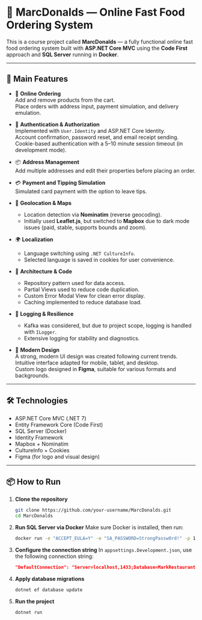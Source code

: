 # 🍔 MarcDonalds — Online Fast Food Ordering System

This is a course project called **MarcDonalds** — a fully functional online fast food ordering system built with **ASP.NET Core MVC** using the **Code First** approach and **SQL Server** running in **Docker**.

---

## 🚀 Main Features

- 🛒 **Online Ordering**  
  Add and remove products from the cart.  
  Place orders with address input, payment simulation, and delivery emulation.

- 🔐 **Authentication & Authorization**  
  Implemented with `User.Identity` and ASP.NET Core Identity.  
  Account confirmation, password reset, and email receipt sending.  
  Cookie-based authentication with a 5–10 minute session timeout (in development mode).

- 📦 **Address Management**  
  Add multiple addresses and edit their properties before placing an order.

- 💳 **Payment and Tipping Simulation**  
  Simulated card payment with the option to leave tips.

- 📍 **Geolocation & Maps**  
  - Location detection via **Nominatim** (reverse geocoding).  
  - Initially used **Leaflet.js**, but switched to **Mapbox** due to dark mode issues (paid, stable, supports bounds and zoom).

- 🌍 **Localization**  
  - Language switching using `.NET CultureInfo`.  
  - Selected language is saved in cookies for user convenience.

- 🧩 **Architecture & Code**  
  - Repository pattern used for data access.  
  - Partial Views used to reduce code duplication.  
  - Custom Error Modal View for clean error display.  
  - Caching implemented to reduce database load.

- 🧾 **Logging & Resilience**  
  - Kafka was considered, but due to project scope, logging is handled with `ILogger`.  
  - Extensive logging for stability and diagnostics.

- 🎨 **Modern Design**  
  A strong, modern UI design was created following current trends.  
  Intuitive interface adapted for mobile, tablet, and desktop.  
  Custom logo designed in **Figma**, suitable for various formats and backgrounds.

---

## 🛠️ Technologies

- ASP.NET Core MVC (.NET 7)  
- Entity Framework Core (Code First)  
- SQL Server (Docker)  
- Identity Framework  
- Mapbox + Nominatim  
- CultureInfo + Cookies  
- Figma (for logo and visual design)

---

## 📦 How to Run

1. **Clone the repository**  
   ```bash
   git clone https://github.com/your-username/MarcDonalds.git
   cd MarcDonalds

2. **Run SQL Server via Docker**
   Make sure Docker is installed, then run:

   ```bash
   docker run -e "ACCEPT_EULA=Y" -e "SA_PASSWORD=StrongPassw0rd!" -p 1433:1433 --name sql-marc -d mcr.microsoft.com/mssql/server
   ```

3. **Configure the connection string**
   In `appsettings.Development.json`, use the following connection string:

   ```json
   "DefaultConnection": "Server=localhost,1433;Database=MarkRestaurant;User Id=sa;Password=StrongPassw0rd!;TrustServerCertificate=True;"
   ```

4. **Apply database migrations**

   ```bash
   dotnet ef database update
   ```

5. **Run the project**

   ```bash
   dotnet run
   ```
